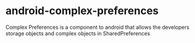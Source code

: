 android-complex-preferences
===========================

Complex Preferences is a component to android that allows the developers storage objects and complex objects in SharedPreferences